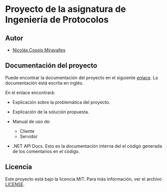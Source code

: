 # Proyecto de la asignatura de Ingeniería de Protocolos

## Autor

- [Nicolás Cossío Miravalles](mailto:<nicocossiom@gmail.com>)

## Documentación del proyecto

Puede encontrar la documentación del proyecto en el siguiente [enlace](https://nicocossiom.github.io/IngenieriaProtocolos/). La documentación está escrita en inglés.

En el enlace encontrará:

- Explicación sobre la problemática del proyecto.

- Explicación de la solución propuesta.

- Manual de uso de:
  - Cliente
  - Servidor

- .NET API Docs. Esto es la documentación interna del el código generada de los comentarios en el código.

## Licencia

Este proyecto está bajo la licencia MIT. Para más información, ver el archivo [LICENSE](LICENSE).
